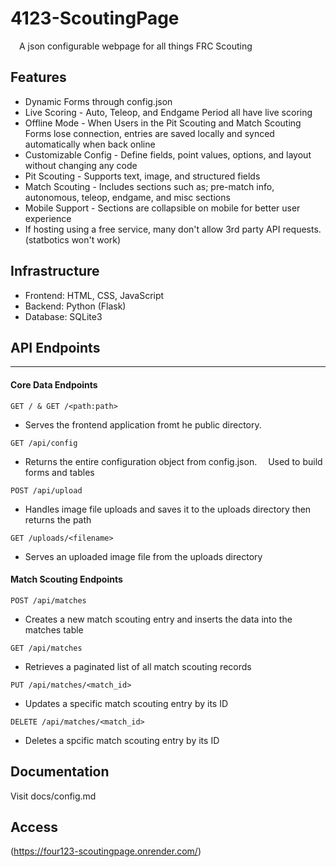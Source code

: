 # 4123-ScoutingPage
&emsp;A json configurable webpage for all things FRC Scouting

## Features
* Dynamic Forms through config.json
* Live Scoring - Auto, Teleop, and Endgame Period all have live scoring
* Offline Mode - When Users in the Pit Scouting and Match Scouting Forms lose connection, entries are saved locally and synced automatically when back online
* Customizable Config - Define fields, point values, options, and layout without changing any code
* Pit Scouting - Supports text, image, and structured fields
* Match Scouting - Includes sections such as; pre-match info, autonomous, teleop, endgame, and misc sections
* Mobile Support - Sections are collapsible on mobile for better user experience
* If hosting using a free service, many don't allow 3rd party API requests. (statbotics won't work)

## Infrastructure
* Frontend: HTML, CSS, JavaScript
* Backend: Python (Flask)
* Database: SQLite3

## API Endpoints
___

#### Core Data Endpoints

```GET / & GET /<path:path>```
* Serves the frontend application fromt he public directory.

```GET /api/config```
* Returns the entire configuration object from config.json.
    &emsp;Used to build forms and tables

```POST /api/upload```
* Handles image file uploads and saves it to the uploads directory then returns the path

```GET /uploads/<filename>```
* Serves an uploaded image file from the uploads directory


#### Match Scouting Endpoints

```POST /api/matches```
* Creates a new match scouting entry and inserts the data into the matches table

```GET /api/matches```
* Retrieves a paginated list of all match scouting records

```PUT /api/matches/<match_id>```
* Updates a specific match scouting entry by its ID

```DELETE /api/matches/<match_id>```
* Deletes a spcific match scouting entry by its ID

## Documentation
Visit docs/config.md

## Access
(https://four123-scoutingpage.onrender.com/)
